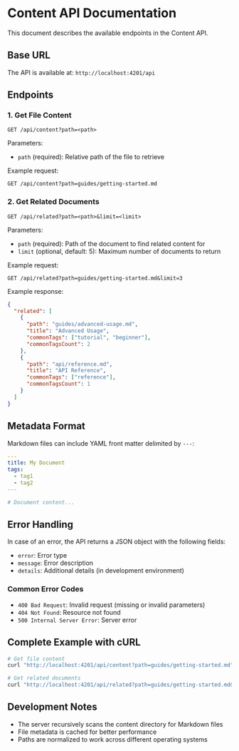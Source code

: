 # Content API Documentation

This document describes the available endpoints in the Content API.

## Base URL

The API is available at: `http://localhost:4201/api`

## Endpoints

### 1. Get File Content

```
GET /api/content?path=<path>
```

Parameters:
- `path` (required): Relative path of the file to retrieve

Example request:
```
GET /api/content?path=guides/getting-started.md
```

### 2. Get Related Documents

```
GET /api/related?path=<path>&limit=<limit>
```

Parameters:
- `path` (required): Path of the document to find related content for
- `limit` (optional, default: 5): Maximum number of documents to return

Example request:
```
GET /api/related?path=guides/getting-started.md&limit=3
```

Example response:
```json
{
  "related": [
    {
      "path": "guides/advanced-usage.md",
      "title": "Advanced Usage",
      "commonTags": ["tutorial", "beginner"],
      "commonTagsCount": 2
    },
    {
      "path": "api/reference.md",
      "title": "API Reference",
      "commonTags": ["reference"],
      "commonTagsCount": 1
    }
  ]
}
```

## Metadata Format

Markdown files can include YAML front matter delimited by `---`:

```yaml
---
title: My Document
tags:
  - tag1
  - tag2
---

# Document content...
```

## Error Handling

In case of an error, the API returns a JSON object with the following fields:
- `error`: Error type
- `message`: Error description
- `details`: Additional details (in development environment)

### Common Error Codes

- `400 Bad Request`: Invalid request (missing or invalid parameters)
- `404 Not Found`: Resource not found
- `500 Internal Server Error`: Server error

## Complete Example with cURL

```bash
# Get file content
curl "http://localhost:4201/api/content?path=guides/getting-started.md"

# Get related documents
curl "http://localhost:4201/api/related?path=guides/getting-started.md&limit=3"
```

## Development Notes

- The server recursively scans the content directory for Markdown files
- File metadata is cached for better performance
- Paths are normalized to work across different operating systems
